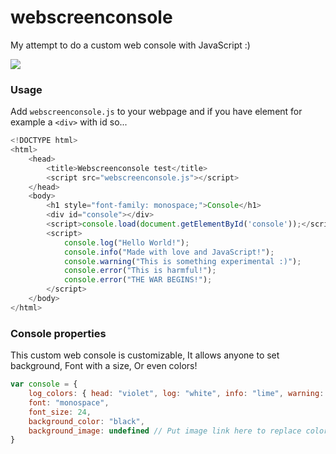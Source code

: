 # webscreenconsole

My attempt to do a custom web console with JavaScript :)

<img src="https://scontent-mrs2-1.xx.fbcdn.net/v/t1.0-9/120943836_645157386374213_434817603923516791_o.jpg?_nc_cat=111&_nc_sid=730e14&_nc_ohc=Nkf4-Cow77kAX8TTQ-0&_nc_ht=scontent-mrs2-1.xx&oh=d8c3af2ff2bcaf3cad9fd0567c623307&oe=5FA07654">

### Usage

Add `webscreenconsole.js` to your webpage and if you have element for example a `<div>` with id so...

```js
<!DOCTYPE html>
<html>
    <head>
	    <title>Webscreenconsole test</title>
		<script src="webscreenconsole.js"></script>
	</head>
	<body>
	    <h1 style="font-family: monospace;">Console</h1>
		<div id="console"></div>
		<script>console.load(document.getElementById('console'));</script>
		<script>
			console.log("Hello World!");
			console.info("Made with love and JavaScript!");
			console.warning("This is something experimental :)");
			console.error("This is harmful!");
			console.error("THE WAR BEGINS!");
		</script>
	</body>
</html>
```

### Console properties

This custom web console is customizable, It allows anyone to set background, Font with a size, Or even colors!

```js
var console = {
    log_colors: { head: "violet", log: "white", info: "lime", warning: "yellow", error: "red" }, // Log colors
    font: "monospace",
    font_size: 24,
    background_color: "black",
    background_image: undefined // Put image link here to replace color with image as background!
}
```
